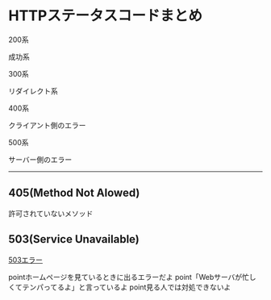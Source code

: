 # HTTPステータスコードまとめ

200系

成功系

300系

リダイレクト系

400系

クライアント側のエラー

500系

サーバー側のエラー

---

## 405(Method Not Alowed)

許可されていないメソッド  

## 503(Service Unavailable)

[503エラー](https://wa3.i-3-i.info/word1493.html)

pointホームページを見ているときに出るエラーだよ
point「Webサーバが忙しくてテンパってるよ」と言っているよ
point見る人では対処できないよ
